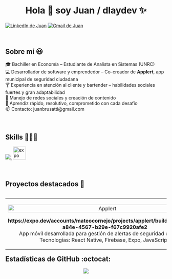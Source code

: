 <h1 align="center">Hola 👋 soy Juan / dlaydev ✨</h1> 

<p align="left">
  <a href="https://www.linkedin.com/in/juan-dlay" target="blank"><img align="center" src="https://img.shields.io/badge/LinkedIn-0077B5?style=for-the-badge&logo=linkedin&logoColor=white" alt="LinkedIn de Juan"/></a>
  <a href="mailto:juanbrusatti@gmail.com" target="blank"><img align="center" src="https://img.shields.io/badge/Gmail-D14836?style=for-the-badge&logo=gmail&logoColor=white" alt="Gmail de Juan" /></a>
</p>
<br>

<h2>Sobre mí 😃</h2>

<p align="left">
🎓 Bachiller en Economía – Estudiante de Analista en Sistemas (UNRC)<br>
💻 Desarrollador de software y emprendedor – Co-creador de <strong>Applert</strong>, app municipal de seguridad ciudadana<br>
🍸 Experiencia en atención al cliente y bartender – habilidades sociales fuertes y gran adaptabilidad<br>
📱 Manejo de redes sociales y creación de contenido<br>
🚀 Aprendiz rápido, resolutivo, comprometido con cada desafío<br>
📫 Contacto: juanbrusatti@gmail.com
</p>
<br>

<h2>Skills 👨🏻‍💻</h2>

<p align="left">
  <a href="https://skillicons.dev">
    <img src="https://skillicons.dev/icons?i=js,react,firebase,html,css,c,vscode,github,git&perline=10" />
  </a>
   <img src="https://cdn.simpleicons.org/expo/ffffff" alt="expo" width="40" height="40" style="margin-left: 4px;" />
</p>
<br>

<h2>Proyectos destacados 🚀</h2>

<table align="left">
  <tr border="none">
    <td width="30%" align="center">
      <p align="center">
        <img align="center" width="100%" alt="Applert" />
      </p>
      <p align="center">
        <strong>https://expo.dev/accounts/mateocornejo/projects/applert/builds/4572b21c-a84e-4567-b29e-f67c9920afe2</strong><br>
        App móvil desarrollada para gestión de alertas de seguridad ciudadana<br>
        Tecnologías: React Native, Firebase, Expo, JavaScript.
      </p>
    </td>
  </tr>
</table>
<br><br><br><br><br>

<h2>Estadísticas de GitHub :octocat:</h2>
<p align="center">
  <img src="https://github-readme-streak-stats.herokuapp.com/?user=juanbrusatti&theme=dark&hide_border=false" />
</p>
